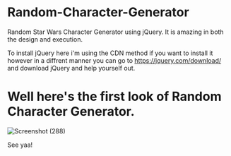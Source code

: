 # Random-Character-Generator
Random Star Wars Character Generator using jQuery.
It is amazing in both the design and execution.

To install jQuery here i'm using the CDN method if you want to install it however in a diffrent manner 
you can go to https://jquery.com/download/ and download jQuery and help yourself out.

# Well here's the first look of Random Character Generator.
![Screenshot (288)](https://user-images.githubusercontent.com/113019349/223945858-31266a77-bc75-4cb7-91e4-c47e78b8d6a3.png)

See yaa!
